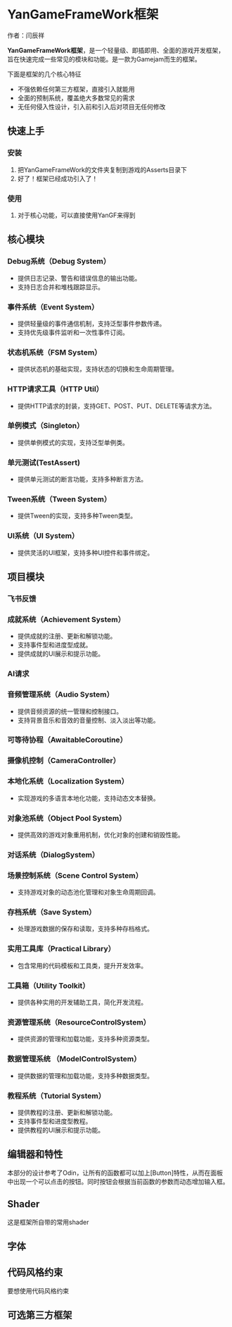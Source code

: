 # YanGameFrameWork框架

作者：闫辰祥

**YanGameFrameWork框架**，是一个轻量级、即插即用、全面的游戏开发框架，旨在快速完成一些常见的模块和功能。是一款为Gamejam而生的框架。



下面是框架的几个核心特征

- 不强依赖任何第三方框架，直接引入就能用
- 全面的预制系统，覆盖绝大多数常见的需求
- 无任何侵入性设计，引入前和引入后对项目无任何修改





## 快速上手



### 安装

1. 把YanGameFrameWork的文件夹复制到游戏的Asserts目录下
2. 好了！框架已经成功引入了！



### 使用

1. 对于核心功能，可以直接使用YanGF来得到







## 核心模块

### Debug系统（Debug System）

- 提供日志记录、警告和错误信息的输出功能。
- 支持日志合并和堆栈跟踪显示。


### 事件系统（Event System）

- 提供轻量级的事件通信机制，支持泛型事件参数传递。
- 支持优先级事件监听和一次性事件订阅。

### 状态机系统（FSM System）

- 提供状态机的基础实现，支持状态的切换和生命周期管理。

### HTTP请求工具（HTTP Util）

- 提供HTTP请求的封装，支持GET、POST、PUT、DELETE等请求方法。

### 单例模式（Singleton）

- 提供单例模式的实现，支持泛型单例类。

### 单元测试(TestAssert)

- 提供单元测试的断言功能，支持多种断言方法。

### Tween系统（Tween System）

- 提供Tween的实现，支持多种Tween类型。

### UI系统（UI System）

- 提供灵活的UI框架，支持多种UI控件和事件绑定。











## 项目模块

### 飞书反馈




### 成就系统（Achievement System）

- 提供成就的注册、更新和解锁功能。
- 支持事件型和进度型成就。
- 提供成就的UI展示和提示功能。


### AI请求


### 音频管理系统（Audio System）

- 提供音频资源的统一管理和控制接口。
- 支持背景音乐和音效的音量控制、淡入淡出等功能。


### 可等待协程（AwaitableCoroutine）

### 摄像机控制（CameraController）



### 本地化系统（Localization System）

- 实现游戏的多语言本地化功能，支持动态文本替换。

### 对象池系统（Object Pool System）

- 提供高效的游戏对象重用机制，优化对象的创建和销毁性能。



### 对话系统（DialogSystem）









### 场景控制系统（Scene Control System）

- 支持游戏对象的动态池化管理和对象生命周期回调。

### 存档系统（Save System）

- 处理游戏数据的保存和读取，支持多种存档格式。

### 实用工具库（Practical Library）

- 包含常用的代码模板和工具类，提升开发效率。

### 工具箱（Utility Toolkit）

- 提供各种实用的开发辅助工具，简化开发流程。



### 资源管理系统（ResourceControlSystem）

- 提供资源的管理和加载功能，支持多种资源类型。


### 数据管理系统 （ModelControlSystem）

- 提供数据的管理和加载功能，支持多种数据类型。

### 教程系统（Tutorial System）

- 提供教程的注册、更新和解锁功能。
- 支持事件型和进度型教程。
- 提供教程的UI展示和提示功能。





## 编辑器和特性

本部分的设计参考了Odin，让所有的函数都可以加上[Button]特性，从而在面板中出现一个可以点击的按钮。同时按钮会根据当前函数的参数而动态增加输入框。





## Shader

这是框架所自带的常用shader





## 字体





## 代码风格约束

要想使用代码风格约束











## 可选第三方框架


